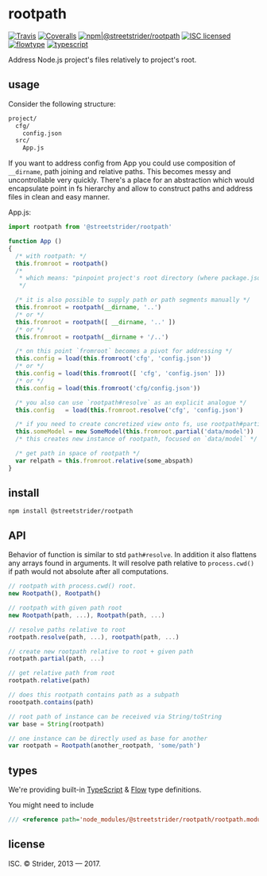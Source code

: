 # rootpath

[![Travis](https://img.shields.io/travis/StreetStrider/rootpath.svg?style=flat-square)](https://travis-ci.org/StreetStrider/rootpath)
[![Coveralls](https://img.shields.io/coveralls/StreetStrider/rootpath.svg?style=flat-square)](https://coveralls.io/github/StreetStrider/rootpath)
[![npm|@streetstrider/rootpath](http://img.shields.io/badge/npm-@streetstrider/rootpath-CB3837.svg?style=flat-square)](https://www.npmjs.org/package/@streetstrider/rootpath)
[![ISC licensed](http://img.shields.io/badge/license-ISC-brightgreen.svg?style=flat-square)](#license)
[![flowtype](http://img.shields.io/badge/flow-type-EBBF3A.svg?style=flat-square)](#types)
[![typescript](http://img.shields.io/badge/type-script-0074C1.svg?style=flat-square)](#types)

Address Node.js project's files relatively to project's root.

## usage
Consider the following structure:

```sh
project/
  cfg/
    config.json
  src/
    App.js
```

If you want to address config from App you could use composition of `__dirname`, path joining and relative paths. This becomes messy and uncontrollable very quickly. There's a place for an abstraction which would encapsulate point in fs hierarchy and allow to construct paths and address files in clean and easy manner.

App.js:
```js
import rootpath from '@streetstrider/rootpath'

function App ()
{
  /* with rootpath: */
  this.fromroot = rootpath()
  /*
   * which means: "pinpoint project's root directory (where package.json)."
   */

  /* it is also possible to supply path or path segments manually */
  this.fromroot = rootpath(__dirname, '..')
  /* or */
  this.fromroot = rootpath([ __dirname, '..' ])
  /* or */
  this.fromroot = rootpath(__dirname + '/..')

  /* on this point `fromroot` becomes a pivot for addressing */
  this.config = load(this.fromroot('cfg', 'config.json'))
  /* or */
  this.config = load(this.fromroot([ 'cfg', 'config.json' ]))
  /* or */
  this.config = load(this.fromroot('cfg/config.json'))

  /* you also can use `rootpath#resolve` as an explicit analogue */
  this.config   = load(this.fromroot.resolve('cfg', 'config.json')

  /* if you need to create concretized view onto fs, use rootpath#partial: */
  this.someModel = new SomeModel(this.fromroot.partial('data/model'))
  /* this creates new instance of rootpath, focused on `data/model` */

  /* get path in space of rootpath */
  var relpath = this.fromroot.relative(some_abspath)
}
```

## install
```
npm install @streetstrider/rootpath
```

## API
Behavior of function is similar to std `path#resolve`. In addition it also flattens any arrays found in arguments. It will resolve path relative to `process.cwd()` if path would not absolute after all computations.

```javascript
// rootpath with process.cwd() root.
new Rootpath(), Rootpath()

// rootpath with given path root
new Rootpath(path, ...), Rootpath(path, ...)

// resolve paths relative to root
rootpath.resolve(path, ...), rootpath(path, ...)

// create new rootpath relative to root + given path
rootpath.partial(path, ...)

// get relative path from root
rootpath.relative(path)

// does this rootpath contains path as a subpath
roootpath.contains(path)

// root path of instance can be received via String/toString
var base = String(rootpath)

// one instance can be directly used as base for another
var rootpath = Rootpath(another_rootpath, 'some/path')
```

## types
We're providing built-in [TypeScript](http://typescriptlang.org/) & [Flow](https://flowtype.org/) type definitions.

You might need to include
```ts
/// <reference path='node_modules/@streetstrider/rootpath/rootpath.module.d.ts' />
```

## license
ISC. © Strider, 2013 — 2017.
